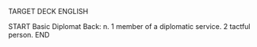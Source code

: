 TARGET DECK
ENGLISH

START
Basic
Diplomat
Back: n. 1 member of a diplomatic service. 2 tactful person.
END
